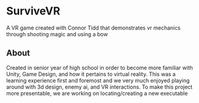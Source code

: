 # SurviveVR
A VR game created with Connor Tidd that demonstrates vr mechanics through shooting magic and using a bow

## About
Created in senior year of high school in order to become more familiar with Unity, Game Design, and how it pertains to virtual reality.
This was a learning experience first and foremost and we very much enjoyed playing around with 3d design, enemy ai, and VR interactions.
To make this project more presentable, we are working on locating/creating a new executable
